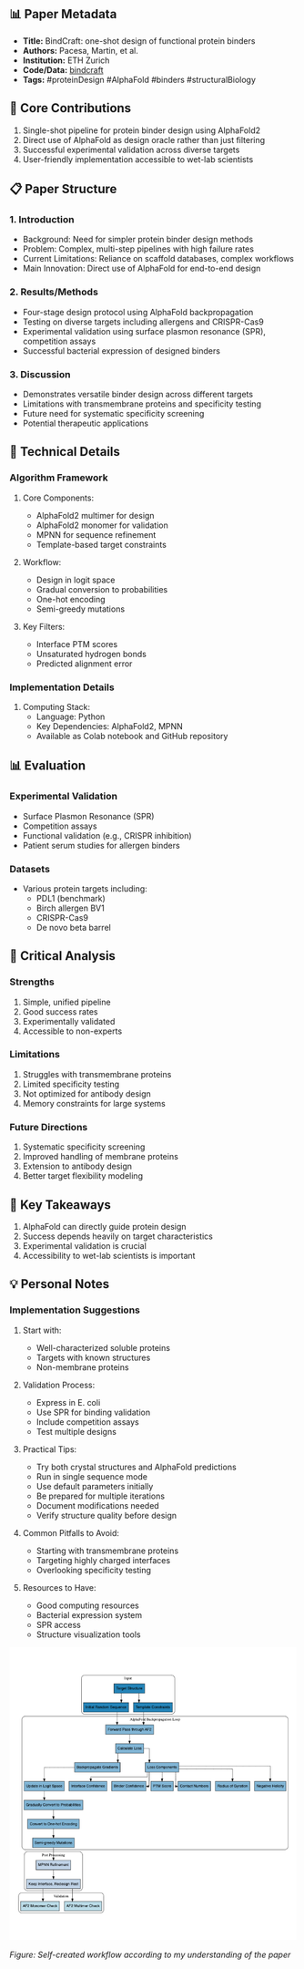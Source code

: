 ## 📊 Paper Metadata
- **Title:** BindCraft: one-shot design of functional protein binders
- **Authors:** Pacesa, Martin, et al.
- **Institution:** ETH Zurich
- **Code/Data:** [bindcraft](https://github.com/martinpacesa/BindCraft)
- **Tags:** #proteinDesign #AlphaFold #binders #structuralBiology

## 🎯 Core Contributions
1. Single-shot pipeline for protein binder design using AlphaFold2
2. Direct use of AlphaFold as design oracle rather than just filtering
3. Successful experimental validation across diverse targets
4. User-friendly implementation accessible to wet-lab scientists

## 📋 Paper Structure
### 1. Introduction
- Background: Need for simpler protein binder design methods
- Problem: Complex, multi-step pipelines with high failure rates
- Current Limitations: Reliance on scaffold databases, complex workflows
- Main Innovation: Direct use of AlphaFold for end-to-end design

### 2. Results/Methods
- Four-stage design protocol using AlphaFold backpropagation
- Testing on diverse targets including allergens and CRISPR-Cas9
- Experimental validation using surface plasmon resonance (SPR), competition assays
- Successful bacterial expression of designed binders

### 3. Discussion
- Demonstrates versatile binder design across different targets
- Limitations with transmembrane proteins and specificity testing
- Future need for systematic specificity screening
- Potential therapeutic applications

## 🔬 Technical Details
### Algorithm Framework
1. Core Components:
   - AlphaFold2 multimer for design
   - AlphaFold2 monomer for validation
   - MPNN for sequence refinement
   - Template-based target constraints

2. Workflow:
   - Design in logit space
   - Gradual conversion to probabilities
   - One-hot encoding
   - Semi-greedy mutations

3. Key Filters:
   - Interface PTM scores
   - Unsaturated hydrogen bonds
   - Predicted alignment error

### Implementation Details
1. Computing Stack:
   - Language: Python
   - Key Dependencies: AlphaFold2, MPNN
   - Available as Colab notebook and GitHub repository

## 📊 Evaluation
### Experimental Validation
- Surface Plasmon Resonance (SPR)
- Competition assays
- Functional validation (e.g., CRISPR inhibition)
- Patient serum studies for allergen binders

### Datasets
- Various protein targets including:
  - PDL1 (benchmark)
  - Birch allergen BV1
  - CRISPR-Cas9
  - De novo beta barrel

## 💭 Critical Analysis
### Strengths
1. Simple, unified pipeline
2. Good success rates
3. Experimentally validated
4. Accessible to non-experts

### Limitations
1. Struggles with transmembrane proteins
2. Limited specificity testing
3. Not optimized for antibody design
4. Memory constraints for large systems

### Future Directions
1. Systematic specificity screening
2. Improved handling of membrane proteins
3. Extension to antibody design
4. Better target flexibility modeling

## 📌 Key Takeaways
1. AlphaFold can directly guide protein design
2. Success depends heavily on target characteristics
3. Experimental validation is crucial
4. Accessibility to wet-lab scientists is important

## 💡 Personal Notes
### Implementation Suggestions
1. Start with:
   - Well-characterized soluble proteins
   - Targets with known structures
   - Non-membrane proteins
   
2. Validation Process:
   - Express in E. coli
   - Use SPR for binding validation
   - Include competition assays
   - Test multiple designs

3. Practical Tips:
   - Try both crystal structures and AlphaFold predictions
   - Run in single sequence mode
   - Use default parameters initially
   - Be prepared for multiple iterations
   - Document modifications needed
   - Verify structure quality before design

4. Common Pitfalls to Avoid:
   - Starting with transmembrane proteins
   - Targeting highly charged interfaces
   - Overlooking specificity testing

5. Resources to Have:
   - Good computing resources
   - Bacterial expression system
   - SPR access
   - Structure visualization tools 


![alt text](../../../paper-figures/Bindcraft_Workflow_Visualization.png)

*Figure: Self-created workflow according to my understanding of the paper*
